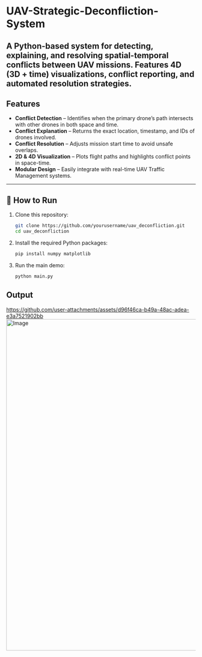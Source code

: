 # UAV-Strategic-Deconfliction-System
A Python-based system for detecting, explaining, and resolving spatial-temporal conflicts between UAV missions. Features 4D (3D + time) visualizations, conflict reporting, and automated resolution strategies.
---

## Features
- **Conflict Detection** – Identifies when the primary drone’s path intersects with other drones in both space and time.
- **Conflict Explanation** – Returns the exact location, timestamp, and IDs of drones involved.
- **Conflict Resolution** – Adjusts mission start time to avoid unsafe overlaps.
- **2D & 4D Visualization** – Plots flight paths and highlights conflict points in space-time.
- **Modular Design** – Easily integrate with real-time UAV Traffic Management systems.

---

## 🚀 How to Run
1. Clone this repository:
   ```bash
   git clone https://github.com/yourusername/uav_deconfliction.git
   cd uav_deconfliction
2. Install the required Python packages:
   ```bash
   pip install numpy matplotlib
3. Run the main demo:
   ```bash
   python main.py

## Output
https://github.com/user-attachments/assets/d96f46ca-b49a-48ac-adea-e3a7521902bb
<img width="1087" height="883" alt="Image" src="https://github.com/user-attachments/assets/7db31133-690b-4193-9a8e-718d80860b8b" />
